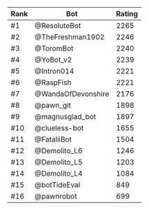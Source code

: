 Rank|Bot|Rating
---|---|---
#1|@ResoluteBot|2265
#2|@TheFreshman1902|2246
#3|@ToromBot|2240
#4|@YoBot_v2|2239
#5|@Intron014|2221
#6|@RaspFish|2221
#7|@WandaOfDevonshire|2176
#8|@pawn_git|1898
#9|@magnusglad_bot|1897
#10|@clueless-bot|1655
#11|@FataliiBot|1504
#12|@Demolito_L6|1246
#13|@Demolito_L5|1203
#14|@Demolito_L4|1084
#15|@botTideEval|849
#16|@pawnrobot|699
